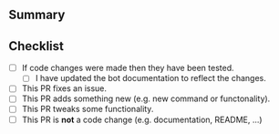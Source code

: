 ## Summary

<!-- What is this pull request for? Does it fix any issues? -->

## Checklist

<!-- Put an x inside [ ] to check it, like so: [x] -->

- [ ] If code changes were made then they have been tested.
    - [ ] I have updated the bot documentation to reflect the changes.
- [ ] This PR fixes an issue.
- [ ] This PR adds something new (e.g. new command or functonality).
- [ ] This PR tweaks some functionality.
- [ ] This PR is **not** a code change (e.g. documentation, README, ...)
